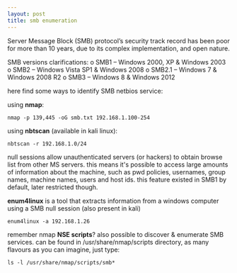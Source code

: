 ```yaml
---
layout: post
title: smb enumeration
---
```

Server Message Block (SMB) protocol’s security track record has been poor for more than 10 years, due to its complex implementation, and open nature.

SMB versions clarifications:
o SMB1 – Windows 2000, XP & Windows 2003
o SMB2 – Windows Vista SP1 & Windows 2008
o SMB2.1 – Windows 7 & Windows 2008  R2
o SMB3 – Windows 8 & Windows 2012

here find some ways to identify SMB netbios service:


using **nmap**:
```
nmap -p 139,445	-oG	smb.txt	192.168.1.100‐254
```

using **nbtscan** (available in kali linux):

```
nbtscan	-r 192.168.1.0/24
```


null sessions allow unauthenticated servers (or hackers) to obtain browse list from other MS servers. this means it's possible to access large amounts of information about the machine, such as pwd policies, usernames, group names, machine names, users and host ids. this feature existed in SMB1 by default, later restricted though.

**enum4linux** is a tool that extracts information from a windows computer using a SMB null session (also present in kali)

```
enum4linux -a 192.168.1.26
```

remember nmap **NSE scripts**? also possible to discover & enumerate SMB services. can be found in /usr/share/nmap/scripts directory, as many flavours as you can imagine, just type:

```
ls -l /usr/share/nmap/scripts/smb*
```
